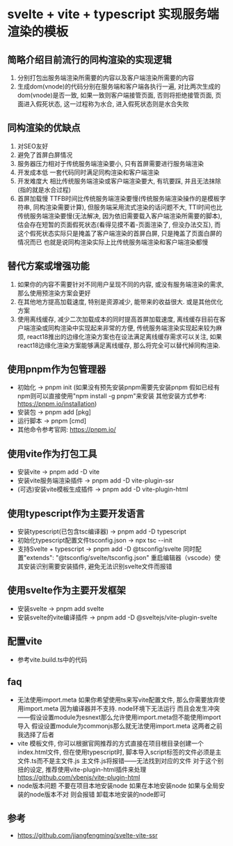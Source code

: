 # svelte + vite + typescript 实现服务端渲染的模板

## 简略介绍目前流行的同构渲染的实现逻辑

 1. 分别打包出服务端渲染所需要的内容以及客户端渲染所需要的内容
 2. 生成dom(vnode)的代码分别在服务端和客户端各执行一遍, 对比两次生成的dom(vnode)是否一致, 如果一致则客户端接管页面, 否则将拒绝接管页面, 页面进入假死状态, 这一过程称为水合, 进入假死状态则是水合失败

## 同构渲染的优缺点

 1. 对SEO友好
 2. 避免了首屏白屏情况
 3. 服务器压力相对于传统服务端渲染要小, 只有首屏需要进行服务端渲染
 4. 开发成本低 一套代码同时满足同构渲染和客户端渲染
 5. 开发难度大 相比传统服务端渲染或客户端渲染要大, 有坑要踩, 并且无法抹除(指的就是水合过程)
 6. 首屏加载慢 TTFB时间比传统服务端渲染要慢(传统服务端渲染操作的是模板字符串, 同构渲染需要计算), 但服务端采用流式渲染的话问题不大, TTI时间也比传统服务端渲染要慢(无法解决, 因为依旧需要载入客户端渲染所需要的脚本), 估会存在短暂的页面假死状态(看得见摸不着-页面渲染了, 但没办法交互), 而这个假死状态实际只是掩盖了客户端渲染的首屏白屏, 只是掩盖了页面白屏的情况而已 也就是说同构渲染实际上比传统服务端渲染和客户端渲染都慢

## 替代方案或增强功能

 1. 如果你的内容不需要针对不同用户呈现不同的内容, 或没有服务端渲染的需求, 那么使用预渲染方案会更好
 2. 在其他地方提高加载速度, 特别是资源减少, 能带来的收益很大. 或是其他优化方案
 3. 使用离线缓存, 减少二次加载成本的同时提高首屏加载速度, 离线缓存目前在客户端渲染或同构渲染中实现起来非常的方便, 传统服务端渲染实现起来较为麻烦, react18推出的边缘化渲染方案也在设法满足离线缓存需求可以关注, 如果react18边缘化渲染方案能够满足离线缓存, 那么将完全可以替代掉同构渲染.

## 使用pnpm作为包管理器

- 初始化 -> pnpm init (如果没有预先安装pnpm需要先安装pnpm 假如已经有npm则可以直接使用"npm install -g pnpm"来安装 其他安装方式参考: https://pnpm.io/installation)
- 安装包 -> pnpm add \[pkg\]
- 运行脚本 -> pnpm \[cmd\]
- 其他命令参考官网: https://pnpm.io/

## 使用vite作为打包工具

- 安装vite -> pnpm add -D vite
- 安装vite服务端渲染插件 -> pnpm add -D vite-plugin-ssr
- (可选)安装vite模板生成插件 -> pnpm add -D vite-plugin-html

## 使用typescript作为主要开发语言

- 安装typescript(已包含tsc编译器) -> pnpm add -D typescript
- 初始化typescript配置文件tsconfig.json -> npx tsc --init
- 支持Svelte + typescript  -> pnpm add -D @tsconfig/svelte 同时配置"extends": "@tsconfig/svelte/tsconfig.json" 重启编辑器（vscode）使其安装识别需要安装插件, 避免无法识别svelte文件而报错

## 使用svelte作为主要开发框架

- 安装svelte -> pnpm add svelte
- 安装svelte的vite编译插件 -> pnpm add -D @sveltejs/vite-plugin-svelte

## 配置vite

- 参考vite.build.ts中的代码

## faq

- 无法使用import.meta 如果你希望使用ts来写vite配置文件, 那么你需要放弃使用import.meta 因为编译器并不支持. node环境下无法运行 而且会发生冲突——假设设置module为esnext那么允许使用import.meta但不能使用import导入 假设设置module为commonjs那么就无法使用import.meta 这两者之前我选择了后者
- vite 模板文件, 你可以根据官网推荐的方式直接在项目根目录创建一个index.html文件, 但在使用typescript时, 脚本导入script标签的文件必须是主文件.ts而不是主文件.js 主文件.js将报错——无法找到对应的文件 对于这个别扭的设定, 推荐使用vite-plugin-html插件来处理 <https://github.com/vbenjs/vite-plugin-html>
- node版本问题 不要在项目本地安装node 如果在本地安装node 如果与全局安装的node版本不对 则会报错 卸载本地安装的node即可

## 参考
 - https://github.com/jiangfengming/svelte-vite-ssr
